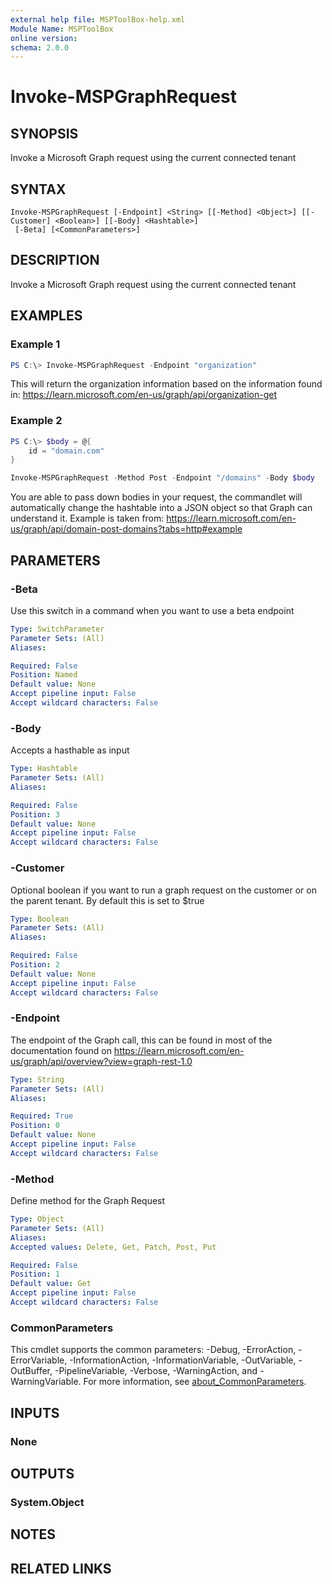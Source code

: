 ```yaml
---
external help file: MSPToolBox-help.xml
Module Name: MSPToolBox
online version:
schema: 2.0.0
---
```


# Invoke-MSPGraphRequest

## SYNOPSIS
Invoke a Microsoft Graph request using the current connected tenant

## SYNTAX

```
Invoke-MSPGraphRequest [-Endpoint] <String> [[-Method] <Object>] [[-Customer] <Boolean>] [[-Body] <Hashtable>]
 [-Beta] [<CommonParameters>]
```

## DESCRIPTION
Invoke a Microsoft Graph request using the current connected tenant

## EXAMPLES

### Example 1
```powershell
PS C:\> Invoke-MSPGraphRequest -Endpoint "organization"
```

This will return the organization information based on the information found in: https://learn.microsoft.com/en-us/graph/api/organization-get

### Example 2

```powershell
PS C:\> $body = @{
    id = "domain.com"
}

Invoke-MSPGraphRequest -Method Post -Endpoint "/domains" -Body $body
```

You are able to pass down bodies in your request, the commandlet will automatically change the hashtable into a JSON object so that Graph can understand it. Example is taken from: https://learn.microsoft.com/en-us/graph/api/domain-post-domains?tabs=http#example

## PARAMETERS

### -Beta
Use this switch in a command when you want to use a beta endpoint

```yaml
Type: SwitchParameter
Parameter Sets: (All)
Aliases:

Required: False
Position: Named
Default value: None
Accept pipeline input: False
Accept wildcard characters: False
```

### -Body
Accepts a hasthable as input

```yaml
Type: Hashtable
Parameter Sets: (All)
Aliases:

Required: False
Position: 3
Default value: None
Accept pipeline input: False
Accept wildcard characters: False
```

### -Customer
Optional boolean if you want to run a graph request on the customer or on the parent tenant. By default this is set to $true

```yaml
Type: Boolean
Parameter Sets: (All)
Aliases:

Required: False
Position: 2
Default value: None
Accept pipeline input: False
Accept wildcard characters: False
```

### -Endpoint
The endpoint of the Graph call, this can be found in most of the documentation found on https://learn.microsoft.com/en-us/graph/api/overview?view=graph-rest-1.0

```yaml
Type: String
Parameter Sets: (All)
Aliases:

Required: True
Position: 0
Default value: None
Accept pipeline input: False
Accept wildcard characters: False
```

### -Method
Define method for the Graph Request

```yaml
Type: Object
Parameter Sets: (All)
Aliases:
Accepted values: Delete, Get, Patch, Post, Put

Required: False
Position: 1
Default value: Get
Accept pipeline input: False
Accept wildcard characters: False
```

### CommonParameters
This cmdlet supports the common parameters: -Debug, -ErrorAction, -ErrorVariable, -InformationAction, -InformationVariable, -OutVariable, -OutBuffer, -PipelineVariable, -Verbose, -WarningAction, and -WarningVariable. For more information, see [about_CommonParameters](http://go.microsoft.com/fwlink/?LinkID=113216).

## INPUTS

### None
## OUTPUTS

### System.Object
## NOTES

## RELATED LINKS
